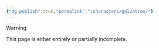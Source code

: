 ```yaml
---
{"dg-publish":true,"permalink":"/characters/galvatron/"}
---
```

  
>[!warning] 
>This page is either entirely or partially incomplete. 
